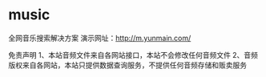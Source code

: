 # music
全网音乐搜索解决方案
演示网址：http://m.yunmain.com/

免责声明
1、本站音频文件来自各网站接口，本站不会修改任何音频文件
2、音频版权来自各网站，本站只提供数据查询服务，不提供任何音频存储和贩卖服务
